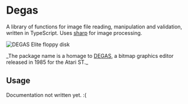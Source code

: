 # Degas

A library of functions for image file reading, manipulation and validation, written
in TypeScript. Uses [sharp](https://github.com/lovell/sharp) for image processing.

![DEGAS Elite floppy disk](https://pcmuseum.ca/Disks/ASTDegasElite-1-250.jpg)

_The package name is a homage to [DEGAS](https://en.wikipedia.org/wiki/DEGAS_%28software%29), a bitmap graphics editor released in 1985 for the Atari ST.\_

## Usage

Documentation not written yet. :(
